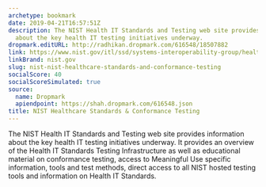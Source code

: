 ```yaml
---
archetype: bookmark
date: 2019-04-21T16:57:51Z
description: The NIST Health IT Standards and Testing web site provides information
  about the key health IT testing initiatives underway.
dropmark.editURL: http://radhikan.dropmark.com/616548/18507882
link: https://www.nist.gov/itl/ssd/systems-interoperability-group/healthcare-standards-testing
linkBrand: nist.gov
slug: nist-nist-healthcare-standards-and-conformance-testing
socialScore: 40
socialScoreSimulated: true
source:
  name: Dropmark
  apiendpoint: https://shah.dropmark.com/616548.json
title: NIST Healthcare Standards & Conformance Testing
---
```

The NIST Health IT Standards and Testing web site provides information about the key health IT testing initiatives underway. It provides an overview of the Health IT Standards Testing Infrastructure as well as educational material on conformance testing, access to Meaningful Use specific information, tools and test methods, direct access to all NIST hosted testing tools and information on Health IT Standards.